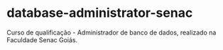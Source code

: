 # database-administrator-senac
Curso de qualificação - Administrador de banco de dados, realizado na Faculdade Senac Goiás.
